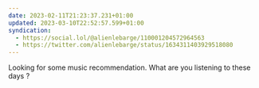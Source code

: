 ```yaml
---
date: 2023-02-11T21:23:37.231+01:00
updated: 2023-03-10T22:52:57.599+01:00
syndication:
  - https://social.lol/@alienlebarge/110001204572964563
  - https://twitter.com/alienlebarge/status/1634311403929518080
---
```

Looking for some music recommendation.
What are you listening to these days ?
